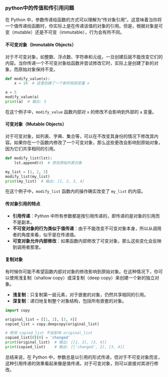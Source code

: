 ### python中的传值和传引用问题

在 Python 中，参数传递给函数的方式可以理解为“传对象引用”。这意味着当你将一个值传递给函数时，你实际上是在传递该值的对象的引用。但是，根据对象是可变（mutable）还是不可变（immutable），行为会有所不同。

#### 不可变对象（Immutable Objects）

对于不可变对象，如整数、浮点数、字符串和元组，一旦创建后就不能改变它们的内容。当你传递一个不可变对象给函数并尝试修改它时，实际上是创建了新的对象，而原始对象保持不变。

```python
def modify_value(x):
    x = 10  # 这里创建了一个新的局部变量 x

a = 5
modify_value(a)
print(a)  # 输出: 5
```

在这个例子中，`modify_value` 函数内部对 `x` 的修改不会影响到外部的 `a` 变量。

#### 可变对象（Mutable Objects）

对于可变对象，如列表、字典、集合等，可以在不改变其身份的情况下修改其内容。如果你在一个函数内修改了一个可变对象，那么这些更改会影响到原始对象，因为它们共享相同的引用。

```python
def modify_list(lst):
    lst.append(4)  # 修改原始列表对象

my_list = [1, 2, 3]
modify_list(my_list)
print(my_list)  # 输出: [1, 2, 3, 4]
```

在这个例子中，`modify_list` 函数内的操作确实改变了 `my_list` 的内容。

#### 传对象引用的特点

- **引用传递**：Python 中所有参数都是按引用传递的，即传递的是对象的引用而不是副本。
- **不可变对象的行为类似于值传递**：由于不能改变不可变对象本身，所以从调用者的角度来看，似乎是在传递值。
- **可变对象允许内部修改**：如果函数内部修改了可变对象，那么这些变化会反映到调用者那里。

#### 复制对象

有时候你可能不希望函数内部对对象的修改影响到原始对象。在这种情况下，你可以使用浅复制（shallow copy）或深复制（deep copy）来创建一个新的独立对象。

- **浅复制**：只复制第一层元素，对于嵌套的对象，仍然共享相同的引用。
- **深复制**：递归地复制整个对象结构，包括所有嵌套的对象。

```python
import copy

original_list = [[1, 2], [3, 4]]
copied_list = copy.deepcopy(original_list)

# 修改 copied_list 不会影响 original_list
copied_list[0][0] = 'changed'
print(original_list)  # 输出: [[1, 2], [3, 4]]
print(copied_list)    # 输出: [['changed', 2], [3, 4]]
```

总结来说，在 Python 中，参数总是以引用的形式传递，但对于不可变对象而言，这种引用传递的效果看起来像是值传递。对于可变对象，则可以直接对其进行修改。